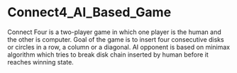 # Connect4_AI_Based_Game
Connect Four is a two-player game in which one player is the human and the other is computer. Goal of the game is to insert four consecutive disks or circles in a row, a column or a diagonal. AI opponent is based on minimax algorithm which tries to break disk chain inserted by human before it reaches winning state.

